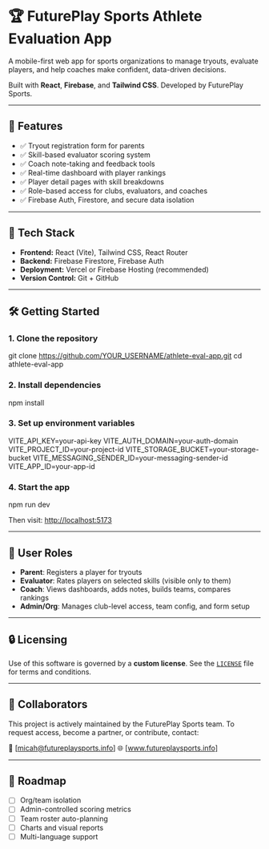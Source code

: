 # 🏆 FuturePlay Sports Athlete Evaluation App

A mobile-first web app for sports organizations to manage tryouts, evaluate players, and help coaches make confident, data-driven decisions.

Built with **React**, **Firebase**, and **Tailwind CSS**. Developed by FuturePlay Sports.

---

## 🚀 Features

- ✅ Tryout registration form for parents
- ✅ Skill-based evaluator scoring system
- ✅ Coach note-taking and feedback tools
- ✅ Real-time dashboard with player rankings
- ✅ Player detail pages with skill breakdowns
- ✅ Role-based access for clubs, evaluators, and coaches
- ✅ Firebase Auth, Firestore, and secure data isolation

---

## 🧱 Tech Stack

- **Frontend:** React (Vite), Tailwind CSS, React Router
- **Backend:** Firebase Firestore, Firebase Auth
- **Deployment:** Vercel or Firebase Hosting (recommended)
- **Version Control:** Git + GitHub

---

## 🛠️ Getting Started

### 1. Clone the repository

git clone https://github.com/YOUR_USERNAME/athlete-eval-app.git
cd athlete-eval-app

### 2. Install dependencies

npm install


### 3. Set up environment variables

VITE_API_KEY=your-api-key
VITE_AUTH_DOMAIN=your-auth-domain
VITE_PROJECT_ID=your-project-id
VITE_STORAGE_BUCKET=your-storage-bucket
VITE_MESSAGING_SENDER_ID=your-messaging-sender-id
VITE_APP_ID=your-app-id

### 4. Start the app

npm run dev

Then visit: [http://localhost:5173](http://localhost:5173)

---

## 🧪 User Roles

* **Parent**: Registers a player for tryouts
* **Evaluator**: Rates players on selected skills (visible only to them)
* **Coach**: Views dashboards, adds notes, builds teams, compares rankings
* **Admin/Org**: Manages club-level access, team config, and form setup

---

## 🔒 Licensing

Use of this software is governed by a **custom license**.
See the [`LICENSE`](./LICENSE) file for terms and conditions.

---

## 🤝 Collaborators

This project is actively maintained by the FuturePlay Sports team.
To request access, become a partner, or contribute, contact:

📩 [micah@futureplaysports.info]
🌐 [www.futureplaysports.info]

---

## 📌 Roadmap

* [ ] Org/team isolation
* [ ] Admin-controlled scoring metrics
* [ ] Team roster auto-planning
* [ ] Charts and visual reports
* [ ] Multi-language support
